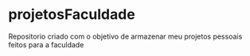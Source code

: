 # projetosFaculdade

Repositorio criado com o objetivo de armazenar meu projetos pessoais feitos para a faculdade